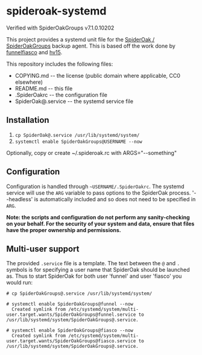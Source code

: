 # spideroak-systemd

Verified with SpiderOakGroups v7.1.0.10202

This project provides a systemd unit file for the [SpiderOak / SpiderOakGroups](https://www.spideroak.com) backup agent.  This is based off the work done by [funnelfiasco](https://github.com/funnelfiasco/spideroak-init) and [hv15](https://github.com/hv15/spideroak-systemd).

This repository includes the following files:
* COPYING.md         -- the license (public domain where applicable, CC0 elsewhere) 
* README.md          -- this file
* .SpiderOakrc      -- the configuration file
* SpiderOak@.service -- the systemd service file

## Installation

1. `cp SpiderOak@.service /usr/lib/systemd/system/`
2. `systemctl enable SpiderOakGroups@USERNAME --now`

Optionally, copy or create ~/.spideroak.rc with ARGS="--something"

## Configuration
Configuration is handled through `~USERNAME/.SpiderOakrc`. The systemd service will use the `ARG` variable to pass options to the SpiderOak process. '--headless' is automatically included and so does not need to be specified in `ARG`.

**Note: the scripts and configuration do not perform any sanity-checking on your behalf. For the security of your system and data, ensure that files have the proper ownership and permissions.**

## Multi-user support
The provided `.service` file is a template. The text between the `@` and `.` symbols is for specifying a user name that SpiderOak should be launched as. Thus to start SpiderOak for both user 'funnel' and user 'fiasco' you would run:

    # cp SpiderOakGroups@.service /usr/lib/systemd/system/
    
    # systemctl enable SpiderOakGroups@funnel --now
      Created symlink from /etc/systemd/system/multi-user.target.wants/SpiderOakGroups@funnel.service to /usr/lib/systemd/system/SpiderOakGroups@.service.
    
    # systemctl enable SpiderOakGroups@fiasco --now
      Created symlink from /etc/systemd/system/multi-user.target.wants/SpiderOakGroups@fiasco.service to /usr/lib/systemd/system/SpiderOakGroups@.service.
